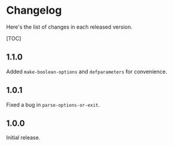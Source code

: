 Changelog
=========

Here's the list of changes in each released version.

[TOC]

1.1.0
-----

Added `make-boolean-options` and `defparameters` for convenience.

1.0.1
-----

Fixed a bug in `parse-options-or-exit`.

1.0.0
-----

Initial release.


